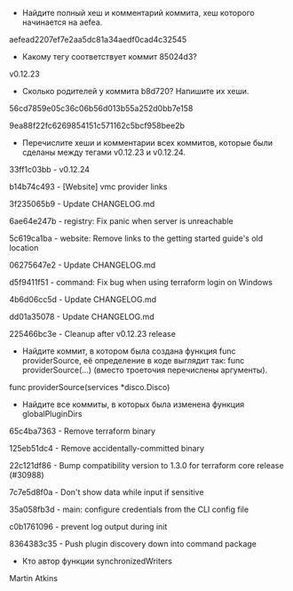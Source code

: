 - Найдите полный хеш и комментарий коммита, хеш которого начинается на aefea.

aefead2207ef7e2aa5dc81a34aedf0cad4c32545

- Какому тегу соответствует коммит 85024d3?

v0.12.23

- Сколько родителей у коммита b8d720? Напишите их хеши.

56cd7859e05c36c06b56d013b55a252d0bb7e158

9ea88f22fc6269854151c571162c5bcf958bee2b

- Перечислите хеши и комментарии всех коммитов, которые были сделаны между тегами v0.12.23 и v0.12.24.

33ff1c03bb - v0.12.24

b14b74c493 - [Website] vmc provider links

3f235065b9 - Update CHANGELOG.md

6ae64e247b - registry: Fix panic when server is unreachable

5c619ca1ba - website: Remove links to the getting started guide's old location

06275647e2 - Update CHANGELOG.md

d5f9411f51 - command: Fix bug when using terraform login on Windows

4b6d06cc5d - Update CHANGELOG.md

dd01a35078 - Update CHANGELOG.md

225466bc3e - Cleanup after v0.12.23 release

- Найдите коммит, в котором была создана функция func providerSource, её определение в коде выглядит так: func providerSource(...) (вместо троеточия перечислены аргументы).

func providerSource(services *disco.Disco)

- Найдите все коммиты, в которых была изменена функция globalPluginDirs

65c4ba7363 - Remove terraform binary

125eb51dc4 - Remove accidentally-committed binary

22c121df86 - Bump compatibility version to 1.3.0 for terraform core release (#30988)

7c7e5d8f0a - Don't show data while input if sensitive

35a058fb3d - main: configure credentials from the CLI config file

c0b1761096 - prevent log output during init

8364383c35 - Push plugin discovery down into command package


- Кто автор функции synchronizedWriters

Martin Atkins
